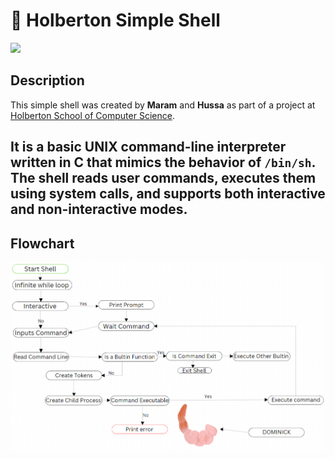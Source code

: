
# 🐚 Holberton Simple Shell


  <img src="https://media3.giphy.com/media/v1.Y2lkPTc5MGI3NjExcno3M2dmenpscDIzODIyc3I5N3BvZWNmM3k4emdmNWZ3ZWgxemt3dCZlcD12MV9pbnRlcm5hbF9naWZfYnlfaWQmY3Q9Zw/QDjpIL6oNCVZ4qzGs7/giphy.gif" width="400">




## Description

This simple shell was created by **Maram** and **Hussa** as part of a project at [Holberton School of Computer Science](https://www.holbertonschool.com/).

It is a basic UNIX command-line interpreter written in C that mimics the behavior of `/bin/sh`. The shell reads user commands, executes them using system calls, and supports both interactive and non-interactive modes.
---



## Flowchart

<p align="center">
  <img src="https://github.com/maram-ra/holbertonschool-simple_shell/blob/b3627e8b4d1893be96269ee00e5d598c44b05d49/232889814-c96b5a35-7032-4b5c-8e06-4263eb0f5c2f.png"/>
</p>

